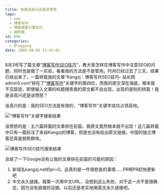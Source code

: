 ```yaml
---
title: 我是该高兴还是该愤怒
tags:
  - seo
  - 博客写作
  - 博客搜索引擎优化
  - 被转载
id: 686
categories:
  - Blogging
date: 2009-08-06 13:45:02
---
```


8月3号写了篇文章“[博客写作SEO技巧](http://kangzj.net/%e5%8d%9a%e5%ae%a2%e5%86%99%e4%bd%9cseo%e6%8a%80%e5%b7%a7/ "Permanent Link to 博客写作SEO技巧")”，教大家怎样在博客写作中注意SEO的问题，同时也是做了一实验，看看我的方法是不是管用。时间已经过去了三天，结果已经出来了，一篇转载我的文章“Kangzj：博客写作SEO技巧- 站长网admin5.com”排在了“[博客写作](http://www.google.cn/search?hl=zh-CN&amp;q=%E5%8D%9A%E5%AE%A2%E5%86%99%E4%BD%9C&amp;aq=f&amp;oq=)”关键字的第四位，而我的原文深在海底，根本就不见踪迹，即使输入文章的标题搜索我的原文都不会出现，出现的是别的转载！我是该高兴还是该愤怒？

<!--more-->

该高兴的是：我的SEO方法是有效的，“博客写作”关键字成功占领高地。

![](http://kangzj.net/wp-content/uploads/images/200908/20090806-blog-writing-result.jpg "“博客写作”关键字搜索结果")

该愤怒的是：五六篇转载的文章排在前面，我原文竟然根本就不出现！这几篇转载中只有一篇标注了来自Kangzj的博客，但是也没有给出原文链接。中国的独立博客还真是弱势群体。

![](http://kangzj.net/wp-content/uploads/images/200908/20090806-blog-seo-search-result.jpg "博客写作SEO技巧搜索结果")

总结了一下Google没有让我的文章排在前面的可能的原因：

1.  新域名kangzj.net的pr=0。这真的是一件很悲哀的事情……PR啊PR赶快更新吧
2.  中文永久链接。我第一次用中文URL，没想到这么失败，对于这一点不是很确定，因为没有直接的证据。以后还是老实地用英文永久链接吧。
